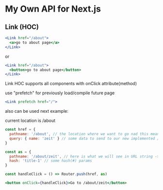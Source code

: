 # My Own API for Next.js

## Link (HOC)

```jsx
<Link href="/about">
  <a>go to about page</a>
</Link>
```

or

```jsx
<Link href="/about">
  <button>go to about page</button>
</Link>
```

Link HOC supports all components with onClick attribute(method)

use "prefetch" for previously load/compile future page

```jsx
<Link prefetch href="/">
```

also can be used next example:

current location is /about
```jsx
const href = {
  pathname: '/about', // the location where we want to go nad this means that in this example we want to stay at the same place, but we need to change props of "new loaded" component
  query: { name: 'zeit' } // some data to send to our new implemented /about page
}

const as = {
  pathname: '/about/zeit', // here is what we will see in URL string -> /about/zeit, but currently we located on /about page
  hash: 'title-1' // some hash(#) params
}

const handleClick = () => Router.push(href, as)

<button onClick={handleClick}>Go to /about/zeit</button>
```